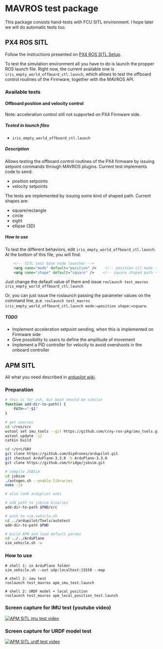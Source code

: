MAVROS test package
===================

This package consists hand-tests with FCU SITL environment.
I hope later we will do automatic tests too.

PX4 ROS SITL
------------
Follow the instructions presented on [PX4 ROS SITL Setup][px4-sitl-wiki].

To test the simulation environment all you have to do is launch the propper ROS launch file. Right now, the current available one is `iris_empty_world_offboard_ctl.launch`, which allows to test the offboard control routines of the Firmware, together with the MAVROS API.

### Available tests

#### Offboard position and velocity control
Note: acceleration control still not supported on PX4 Firmware side.

##### Tested in launch files

- `iris_empty_world_offboard_ctl.launch`

##### Description

Allows testing the offboard control routines of the PX4 firmware by issuing setpoint commands through MAVROS plugins. Current test implements code to send:

- position setpoints
- velocity setpoints

The tests are implemented by issuing some kind of shaped path. Current shapes are:

- square/rectangle
- circle
- eight
- ellipse (3D)

##### How to use

To test the different behaviors, edit `iris_empty_world_offboard_ctl.launch`. At the bottom of this file, you will find:

```xml
	<!-- SITL test base node launcher -->
    <arg name="mode" default="position" />    <!-- position ctl mode -->
    <arg name="shape" default="square" />    <!-- square shaped path -->
```

Just change the default value of them and issue `roslaunch test_mavros iris_empty_world_offboard_ctl.launch`

Or, you can just issue the roslaunch passing the parameter values on the command line, p.e. `roslaunch test_mavros iris_empty_world_offboard_ctl.launch mode:=position shape:=square`.

##### TODO

- Implement acceleration setpoint sending, when this is implemented on Firmware side
- Give possibility to users to define the amplitude of movement
- Implement a PID controller for velocity to avoid overshoots in the onboard controller



APM SITL
--------

All what you need described in [ardupilot wiki][apm-sitl-wiki].


### Preparation

```sh
# this is for zsh, but bash should be similar
function add-dir-to-path() {
    PATH+=":$1"
}

# get sources
cd ~/ros/src
wstool set imu_tools --git https://github.com/ccny-ros-pkg/imu_tools.git -v indigo
wstool update -j2
catkin build

cd ~/src/UAV
git clone https://github.com/diydrones/ardupilot.git
git checkout ArduPlane-3.3.0 -b ArduPlane-3.3.0
git clone https://github.com/tridge/jsbsim.git

# compile JSBSim
cd jsbsim
./autogen.sh --enable-libraries
make -j4

# also look ardupliot wiki

# add path to jsbsim binaries
add-dir-to-path $PWD/src

# path to sim_vehicle.sh
cd ../ardupilot/Tools/autotest
add-dir-to-path $PWD

# build APM and load default params
cd ../../ArduPlane
sim_vehicle.sh -w
```


### How to use

```
# shell 1: in ArduPlane folder
sim_vehicle.sh --out udp:localhost:15550 --map

# shell 2: imu test
roslaunch test_mavros apm_imu_test.launch

# shell 2: URDF model + local_position
roslaunch test_mavros apm_local_position_test.launch
```


### Screen capture for IMU test (youtube video)

[![APM SITL imu test video](http://img.youtube.com/vi/mUIptiNbmS4/0.jpg)](http://www.youtube.com/watch?v=mUIptiNbmS4)


### Screen capture for URDF model test

[![APM SITL urdf test video](http://img.youtube.com/vi/r_IOGkmy5ZY/0.jpg)](https://www.youtube.com/watch?v=r_IOGkmy5ZY)


[apm-sitl-wiki]: http://dev.ardupilot.com/wiki/setting-up-sitl-on-linux/
[px4-sitl-wiki]: https://pixhawk.org/dev/ros/sitl

